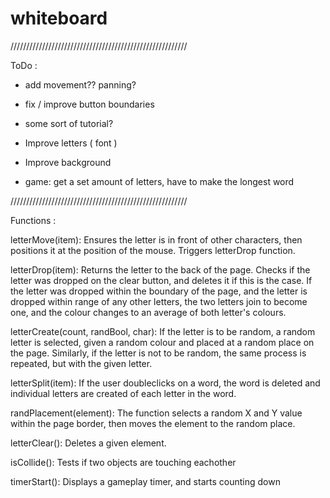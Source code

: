# whiteboard

////////////////////////////////////////////////////////

ToDo :
- add movement?? panning?
- fix / improve button boundaries
- some sort of tutorial?

- Improve letters ( font )
- Improve background

- game: get a set amount of letters, have to make the longest word

////////////////////////////////////////////////////////

Functions :

letterMove(item): 
Ensures the letter is in front of other characters, then positions it at the position of the mouse. Triggers letterDrop function.

letterDrop(item):
Returns the letter to the back of the page. Checks if the letter was dropped on the clear button, and deletes it if this is the case. If the letter was dropped within the boundary of the page, and the letter is dropped within range of any other letters, the two letters join to become one, and the colour changes to an average of both letter's colours.

letterCreate(count, randBool, char):
If the letter is to be random, a random letter is selected, given a random colour and placed at a random place on the page. Similarly, if the letter is not to be random, the same process is repeated, but with the given letter.

letterSplit(item):
If the user doubleclicks on a word, the word is deleted and individual letters are created of each letter in the word.

randPlacement(element):
The function selects a random X and Y value within the page border, then moves the element to the random place.

letterClear():
Deletes a given element.

isCollide():
Tests if two objects are touching eachother

timerStart():
Displays a gameplay timer, and starts counting down